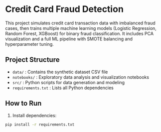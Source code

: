 # Credit Card Fraud Detection

This project simulates credit card transaction data with imbalanced fraud cases, then trains multiple machine learning models (Logistic Regression, Random Forest, XGBoost) for binary fraud classification. It includes PCA visualization and a full ML pipeline with SMOTE balancing and hyperparameter tuning.

## Project Structure

- `data/` : Contains the synthetic dataset CSV file  
- `notebooks/` : Exploratory data analysis and visualization notebooks  
- `src/` : Python scripts for data generation and modeling  
- `requirements.txt` : Lists all Python dependencies  

## How to Run

1. Install dependencies:

```bash
pip install -r requirements.txt
